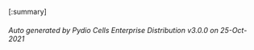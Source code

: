 






[:summary]

###### Auto generated by Pydio Cells Enterprise Distribution v3.0.0 on 25-Oct-2021

